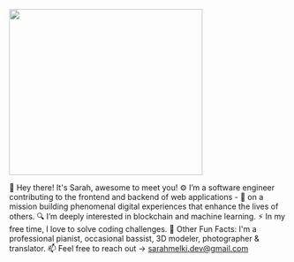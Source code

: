 <div id="header" >
  <img src="https://media3.giphy.com/media/PgLLtnqHts1woXeKpy/giphy.gif?cid=ecf05e47ntxals2p2ym2p94zx3zaqzm97hgz2rrfh8yd3ien&rid=giphy.gif&ct=s" width="350" height="300"/>
</div>


👋 Hey there! It's Sarah, awesome to meet you!
⚙️ I’m a software engineer contributing to the frontend and backend of web applications -
💫 on a mission building phenomenal digital experiences that enhance the lives of others.
🔍 I’m deeply interested in blockchain and machine learning.
⚡️  In my free time, I love to solve coding challenges.
🧩 Other Fun Facts: I'm a professional pianist, occasional bassist, 3D modeler, photographer & translator.
📫 Feel free to reach out -> sarahmelki.dev@gmail.com

<!---
SarahMelki/SarahMelki is a ✨ special ✨ repository because its `README.md` (this file) appears on your GitHub profile.
You can click the Preview link to take a look at your changes.
--->
